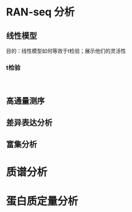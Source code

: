 # RAN-seq 分析

## 线性模型

目的：线性模型如何等效于t检验；展示他们的灵活性

### t检验



​            

## 高通量测序

## 差异表达分析

## 富集分析

# 质谱分析

# 蛋白质定量分析

